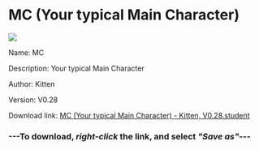 # MC (Your typical Main Character)

<img src = "https://raw.githubusercontent.com/Arbiter1223/Koukou-Gurashi-Custom-Students/master/Students/Files/MC%20(Your%20typical%20Main%20Character).png">

Name: MC

Description: Your typical Main Character

Author: Kitten

Version: V0.28

Download link: <a href="https://raw.githubusercontent.com/Arbiter1223/Koukou-Gurashi-Custom-Students/master/Students/Files/MC%20(Your%20typical%20Main%20Character)%20-%20Kitten%2C%20V0.28.student">MC (Your typical Main Character) - Kitten, V0.28.student</a>

### ---**To download, _right-click_ the link, and select _"Save as"_**---

